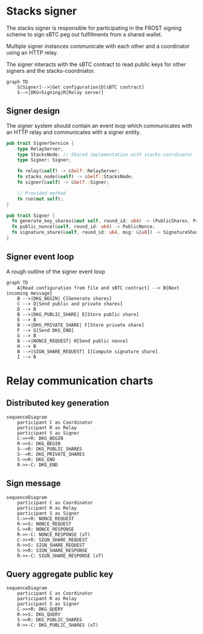 # Stacks signer
The stacks signer is responsible for participating in the FROST signing scheme to
sign sBTC peg out fulfillments from a shared wallet.

Multiple signer instances communicate with each other and a coordinator using an HTTP relay.

The signer interacts with the sBTC contract to read public keys for other signers
and the stacks-coordniator.

```mermaid
graph TD
    S[Signer]-->|Get configuration|D[sBTC contract]
    S-->|DKG+Signing|R[Relay server]
```

## Signer design
The signer system should contain an event loop which communicates with an HTTP relay and
communicates with a signer entity.

```rust
pub trait SignerService {
    type RelayServer;
    type StacksNode; // Shared implementation with stacks-coordinator
    type Signer: Signer;

    fn relay(&self) -> &Self::RelayServer;
    fn stacks_node(&self) -> &Self::StacksNode;
    fn signer(&self) -> &Self::Signer;

    // Provided method
    fn run(mut self);
}

pub trait Signer {
  fn generate_key_shares(&mut self, round_id: u64) -> (PublicShares, PrivateShares);
  fn public_nonce(&self, round_id: u64) -> PublicNonce;
  fn signature_share(&self, round_id: u64, msg: &[u8]) -> SignatureShare;
}  
```

## Signer event loop
A rough outline of the signer event loop

```mermaid
graph TD
    A[Read configuration from file and sBTC contract] --> B{Next incoming message}
    B -->|DKG_BEGIN| C[Generate shares]
    C --> D[Send public and private shares]
    D --> B
    B -->|DKG_PUBLIC_SHARE| E[Store public share]
    E --> B
    B -->|DKG_PRIVATE_SHARE| F[Store private share]
    F --> G[Send DKG_END]
    G --> B
    B -->|NONCE_REQUEST| H[Send public nonce]
    H --> B
    B -->|SIGN_SHARE_REQUEST| I[Compute signature share]
    I --> B
```

# Relay communication charts
## Distributed key generation
```mermaid
sequenceDiagram
    participant C as Coordinator
    participant R as Relay
    participant S as Signer
    C->>+R: DKG_BEGIN
    R->>S: DKG_BEGIN
    S-->R: DKG_PUBLIC_SHARES
    S-->R: DKG_PRIVATE_SHARES
    S->>R: DKG_END
    R->>-C: DKG_END
```

## Sign message
```mermaid
sequenceDiagram
    participant C as Coordinator
    participant R as Relay
    participant S as Signer
    C->>+R: NONCE_REQUEST
    R->>S: NONCE_REQUEST
    S->>R: NONCE_RESPONSE
    R->>-C: NONCE_RESPONSE (xT)
    C->>+R: SIGN_SHARE_REQUEST
    R->>S: SIGN_SHARE_REQUEST
    S->>R: SIGN_SHARE_RESPONSE
    R->>-C: SIGN_SHARE_RESPONSE (xT)
```

## Query aggregate public key
```mermaid
sequenceDiagram
    participant C as Coordinator
    participant R as Relay
    participant S as Signer
    C->>+R: DKG_QUERY
    R->>S: DKG_QUERY
    S->>R: DKG_PUBLIC_SHARES
    R->>-C: DKG_PUBLIC_SHARES (xT)
```